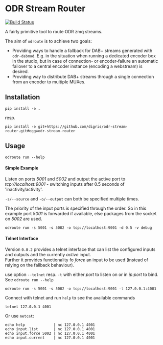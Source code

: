 # ODR Stream Router

[![Build Status](https://travis-ci.org/digris/odr-stream-router.svg?branch=master)](https://travis-ci.org/digris/odr-stream-router)

A fairly primitive tool to route ODR zmq streams.

The aim of `odroute` is to achieve two goals:

 - Providing ways to handle a fallback for DAB+ streams generated with `odr-dabmod`.
   E.g. in the situation when running a dedicated encoder box in the studio, but in case of connection- or
   encoder-failure an automatic failover to a central encoder instance (encoding a webstream) is desired.
 - Providing way to distribute DAB+ streams through a single connection from an encoder to multiple MUXes.


## Installation

    pip install -e .

resp.

    pip install -e git+https://github.com/digris/odr-stream-router.git#egg=odr-stream-router


## Usage

    odroute run --help

#### Simple Example

Listen on ports *5001* and *5002* and output the active port to *tcp://localhost:9001* - switching
inputs after 0.5 seconds of 'inactivity/activity'.

`-s/--source` and `-o/--output` can both be specified multiple times.

The priority of the input ports is specified through the order. So in this example port *5001* is forwarded if
available, else packages from the socket on *5002* are used.

    odroute run -s 5001 -s 5002 -o tcp://localhost:9001 -d 0.5 -v debug

#### Telnet Interface

Version `0.0.2` provides a telnet interface that can list the configured inputs and outputs and the currently
*active* input.  
Further it provides functionality fo *force* an input to be used (instead of relying on the fallback 
behaviour).


use option `--telnet` resp. `-t` with either *port* to listen on or in *ip:port* to bind.  
See `odroute run --help`

    odroute run -s 5001 -s 5002 -o tcp://localhost:9001 -t 127.0.0.1:4001
    
Connect with telnet and run `help` to see the available commands

    telnet 127.0.0.1 4001
    
Or use `netcat`:

    echo help             | nc 127.0.0.1 4001
    echo input.list       | nc 127.0.0.1 4001
    echo input.force 5002 | nc 127.0.0.1 4001
    echo input.current    | nc 127.0.0.1 4001

